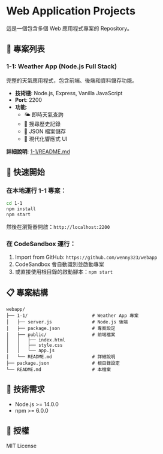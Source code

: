 # Web Application Projects

這是一個包含多個 Web 應用程式專案的 Repository。

## 📂 專案列表

### 1-1: Weather App (Node.js Full Stack)
完整的天氣應用程式，包含前端、後端和資料儲存功能。

- **技術棧**: Node.js, Express, Vanilla JavaScript
- **Port**: 2200
- **功能**: 
  - 🌤️ 即時天氣查詢
  - 📜 搜尋歷史記錄
  - 💾 JSON 檔案儲存
  - 🎨 現代化響應式 UI

**詳細說明**: [1-1/README.md](./1-1/README.md)

## 🚀 快速開始

### 在本地運行 1-1 專案：

```bash
cd 1-1
npm install
npm start
```

然後在瀏覽器開啟：`http://localhost:2200`

### 在 CodeSandbox 運行：

1. Import from GitHub: `https://github.com/wenny323/webapp`
2. CodeSandbox 會自動識別並啟動專案
3. 或直接使用根目錄的啟動腳本：`npm start`

## 📋 專案結構

```
webapp/
├── 1-1/                        # Weather App 專案
│   ├── server.js               # Node.js 後端
│   ├── package.json            # 專案設定
│   ├── public/                 # 前端檔案
│   │   ├── index.html
│   │   ├── style.css
│   │   └── app.js
│   └── README.md               # 詳細說明
├── package.json                # 根目錄設定
└── README.md                   # 本檔案
```

## 🔧 技術需求

- Node.js >= 14.0.0
- npm >= 6.0.0

## 📝 授權

MIT License
